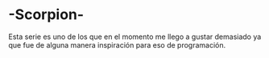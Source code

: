# -Scorpion-
Esta serie es uno de los que en el momento me llego a gustar demasiado ya que fue de alguna manera inspiración para eso de programación.
